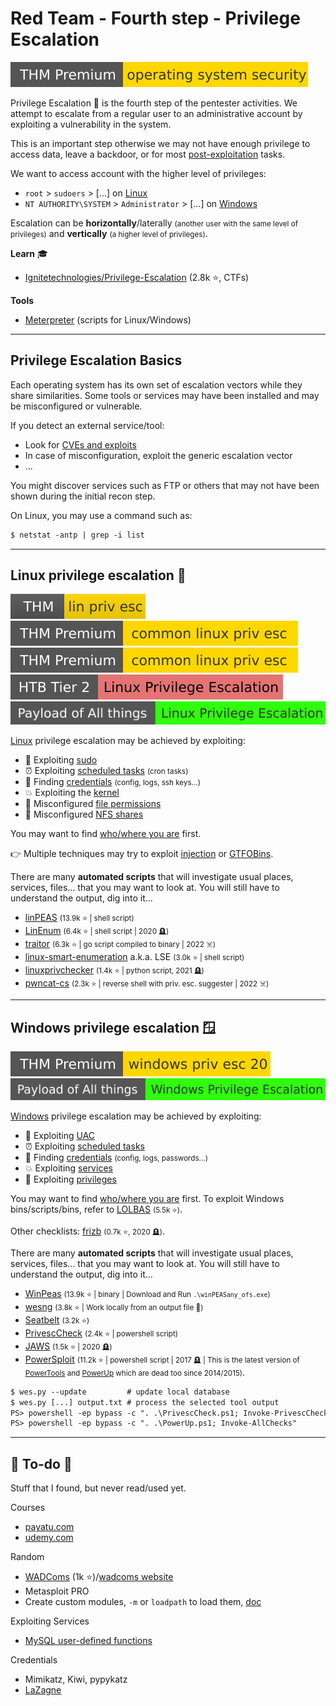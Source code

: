 # Red Team - Fourth step - Privilege Escalation

[![operatingsystemsecurity](../../_badges/thmp/operatingsystemsecurity.svg)](https://tryhackme.com/room/operatingsystemsecurity)

<div class="row row-cols-md-2"><div>

Privilege Escalation 🔑 is the fourth step of the pentester activities. We attempt to escalate from a regular user to an administrative account by exploiting a vulnerability in the system.

This is an important step otherwise we may not have enough privilege to access data, leave a backdoor, or for most [post-exploitation](../s5.post-exploitation/index.md) tasks.

We want to access account with the higher level of privileges:

* `root` > `sudoers` > [...] on [Linux](/operating-systems/linux/_knowledge/index.md#sudo)
* `NT AUTHORITY\SYSTEM` > `Administrator` > [...] on [Windows](/operating-systems/windows/_knowledge/index.md#permissions-and-users)
</div><div>

Escalation can be **horizontally**/laterally <small>(another user with the same level of privileges)</small> and **vertically** <small>(a higher level of privileges)</small>.

**Learn** 🎓

* [Ignitetechnologies/Privilege-Escalation](https://github.com/Ignitetechnologies/Privilege-Escalation) (2.8k ⭐, CTFs)

**Tools**

* [Meterpreter](/cybersecurity/red-team/tools/frameworks/metasploit/index.md#meterpreter) (scripts for Linux/Windows)
</div></div>

<hr class="sep-both">

## Privilege Escalation Basics

<div class="row row-cols-lg-2"><div>

Each operating system has its own set of escalation vectors while they share similarities. Some tools or services may have been installed and may be misconfigured or vulnerable.

If you detect an external service/tool:

* Look for [CVEs and exploits](/cybersecurity/red-team/s3.exploitation/index.md#vulnerability-databases)
* In case of misconfiguration, exploit the generic escalation vector
* ...

You might discover services such as FTP or others that may not have been shown during the initial recon step.
</div><div>

On Linux, you may use a command such as:

```ps
$ netstat -antp | grep -i list
```
</div></div>

<hr class="sep-both">

## Linux privilege escalation 🦆

<div class="row row-cols-md-2"><div>

[![linprivesc](../../_badges/thm/linprivesc.svg)](https://tryhackme.com/room/linprivesc)
[![commonlinuxprivesc](../../_badges/thmp/commonlinuxprivesc.svg)](https://tryhackme.com/room/commonlinuxprivesc)
[![commonlinuxprivesc](../../_badges/thmp/commonlinuxprivesc.svg)](https://tryhackme.com/room/commonlinuxprivesc)
[![linuxprivilegeescalation](../../_badges/htb/linuxprivilegeescalation.svg)](https://academy.hackthebox.com/course/preview/linux-privilege-escalation)
[![linux_privilege_escalation](../../_badges/poat/linux_privilege_escalation.svg)](https://github.com/swisskyrepo/PayloadsAllTheThings/blob/master/Methodology%20and%20Resources/Linux%20-%20Privilege%20Escalation.md)

[Linux](/operating-systems/linux/_knowledge/index.md) privilege escalation may be achieved by exploiting:

* 💎 Exploiting [sudo](linux/sudo.md)
* ⏰ Exploiting [scheduled tasks](linux/tasks.md) <small>(cron tasks)</small>
* 🔑 Finding [credentials](linux/credentials.md) <small>(config, logs, ssh keys...)</small>
* 💥 Exploiting the [kernel](linux/kernel.md)
* 🐸 Misconfigured [file permissions](linux/perms.md)
* 🎠 Misconfigured [NFS shares](/operating-systems/networking/protocols/nfs.md#nfs-vulnerabilities-)

You may want to find [who/where you are](linux/id.md) first.

👉 Multiple techniques may try to exploit [injection](linux/injection.md) or [GTFOBins](linux/gtfobins.md).
</div><div>

There are many **automated scripts** that will investigate usual places, services, files... that you may want to look at. You will still have to understand the output, dig into it...

* [linPEAS](https://github.com/carlospolop/PEASS-ng/tree/master/linPEAS) <small>(13.9k ⭐ | shell script)</small>
* [LinEnum](https://github.com/rebootuser/LinEnum) <small>(6.4k ⭐ | shell script | 2020 🪦)</small>
* [traitor](linux/tools/traitor.md)  <small>(6.3k ⭐ | go script compiled to binary | 2022 ☠️)</small>
* [linux-smart-enumeration](https://github.com/diego-treitos/linux-smart-enumeration) a.k.a. LSE <small>(3.0k ⭐ | shell script)</small>
* [linuxprivchecker](https://github.com/sleventyeleven/linuxprivchecker) <small>(1.4k ⭐ | python script, 2021 🪦)</small>
* [pwncat-cs](/cybersecurity/red-team/s3.exploitation/shell/pwncat.md) <small>(2.3k ⭐ | reverse shell with priv. esc. suggester | 2022 ☠️)</small>
</div></div>

<hr class="sep-both">

## Windows privilege escalation 🪟

[![windowsprivesc20](../../_badges/thmp/windowsprivesc20.svg)](https://tryhackme.com/room/windowsprivesc20)
[![windows_privilege_escalation](../../_badges/poat/windows_privilege_escalation.svg)](https://github.com/swisskyrepo/PayloadsAllTheThings/blob/master/Methodology%20and%20Resources/Windows%20-%20Privilege%20Escalation.md)

<div class="row row-cols-md-2"><div>

[Windows](/operating-systems/windows/_knowledge/index.md) privilege escalation may be achieved by exploiting:

* 💎 Exploiting [UAC](windows/uac.md)
* ⏰ Exploiting [scheduled tasks](windows/tasks.md)
* 🔑 Finding [credentials](windows/credentials.md) <small>(config, logs, passwords...)</small>
* 💥 Exploiting [services](windows/services.md)
* 🐸 Exploiting [privileges](windows/perms.md)

You may want to find [who/where you are](windows/id.md) first. To exploit Windows bins/scripts/bins, refer to [LOLBAS](https://lolbas-project.github.io/#) <small>(5.5k ⭐)</small>.

Other checklists: [frizb](https://github.com/frizb/Windows-Privilege-Escalation) <small>(0.7k ⭐, 2020 🪦)</small>.
</div><div>

There are many **automated scripts** that will investigate usual places, services, files... that you may want to look at. You will still have to understand the output, dig into it...

* [WinPeas](https://github.com/carlospolop/PEASS-ng/tree/master/winPEAS) <small>(13.9k ⭐ | binary | Download and Run `.\winPEASany_ofs.exe`)</small>
* [wesng](https://github.com/bitsadmin/wesng) <small>(3.8k ⭐ | Work locally from an output file 🙌)</small>
* [Seatbelt](https://github.com/GhostPack/Seatbelt) <small>(3.2k ⭐)</small>
* [PrivescCheck](https://github.com/itm4n/PrivescCheck) <small>(2.4k ⭐ | powershell script)</small>
* [JAWS](https://github.com/411Hall/JAWS) <small>(1.5k ⭐ | 2020 🪦)</small>
* [PowerSploit](https://github.com/PowerShellMafia/PowerSploit/tree/master/Privesc) <small>(11.2k ⭐ | powershell script | 2017 🪦 | This is the latest version of [PowerTools](https://github.com/PowerShellEmpire/PowerTools/tree/master/PowerUp) and [PowerUp](https://github.com/HarmJ0y/PowerUp) which are dead too since 2014/2015)</small>.

```ps
$ wes.py --update         # update local database
$ wes.py [...] output.txt # process the selected tool output
PS> powershell -ep bypass -c ". .\PrivescCheck.ps1; Invoke-PrivescCheck"
PS> powershell -ep bypass -c ". .\PowerUp.ps1; Invoke-AllChecks"
```
</div></div>

<hr class="sep-both">

## 👻 To-do 👻

Stuff that I found, but never read/used yet.

<div class="row row-cols-md-2"><div>

Courses

* [payatu.com](https://payatu.com/guide-linux-privilege-escalation)
* [udemy.com](https://www.udemy.com/course/linux-privilege-escalation/)

Random

* [WADComs](https://github.com/WADComs/WADComs.github.io) (1k ⭐)/[wadcoms website](https://wadcoms.github.io/)
* Metasploit PRO
* Create custom modules, `-m` or `loadpath` to load them, [doc](https://www.rubydoc.info/github/rapid7/metasploit-framework/Msf)
</div><div>

Exploiting Services

* [MySQL user-defined functions](https://redteamnation.com/mysql-user-defined-functions/)

Credentials

* Mimikatz, Kiwi, pypykatz
* [LaZagne](https://github.com/AlessandroZ/LaZagne)
</div></div>